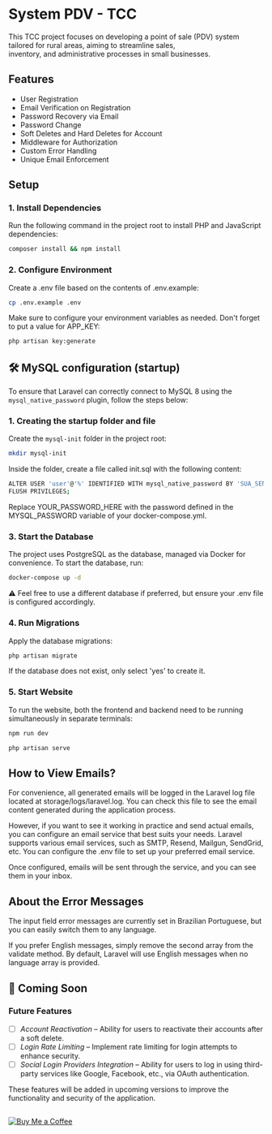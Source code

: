 # System PDV - TCC
This TCC project focuses on developing a point of sale (PDV) system tailored for rural areas, aiming to streamline sales, </br>
inventory, and administrative processes in small businesses.

## Features
<ul>
  <li>
    User Registration
  </li>
  <li>
    Email Verification on Registration
  </li>
  <li>
    Password Recovery via Email
  </li>
  <li>
    Password Change
  </li>
  <li>
    Soft Deletes and Hard Deletes for Account
  </li>
  <li>
    Middleware for Authorization
  </li>
  <li>
    Custom Error Handling
  </li>
  <li>
    Unique Email Enforcement
  </li>
</ul>

## Setup

### 1. Install Dependencies  
Run the following command in the project root to install PHP and JavaScript dependencies:  
```bash
composer install && npm install
```


### 2. Configure Environment
Create a .env file based on the contents of .env.example: 
```bash
cp .env.example .env
```

Make sure to configure your environment variables as needed. Don't forget to put a value for APP_KEY:
```bash
php artisan key:generate
```
## 🛠️ MySQL configuration (startup)

To ensure that Laravel can correctly connect to MySQL 8 using the `mysql_native_password` plugin, follow the steps below:

### 1. Creating the startup folder and file

Create the `mysql-init` folder in the project root:

```bash
mkdir mysql-init
```
Inside the folder, create a file called init.sql with the following content:

```bash
ALTER USER 'user'@'%' IDENTIFIED WITH mysql_native_password BY 'SUA_SENHA_AQUI';
FLUSH PRIVILEGES;
```

Replace YOUR_PASSWORD_HERE with the password defined in the MYSQL_PASSWORD variable of your docker-compose.yml.

### 3. Start the Database
The project uses PostgreSQL as the database, managed via Docker for convenience. To start the database, run:
```bash
docker-compose up -d
```
⚠️ Feel free to use a different database if preferred, but ensure your .env file is configured accordingly.

### 4. Run Migrations 
Apply the database migrations:
```bash
php artisan migrate
```

If the database does not exist, only select 'yes' to create it.

### 5. Start Website
To run the website, both the frontend and backend need to be running simultaneously in separate terminals:
```bash
npm run dev
```

```bash
php artisan serve
```

## How to View Emails?
For convenience, all generated emails will be logged in the Laravel log file located at storage/logs/laravel.log. You can check this file to see the email content generated during the application process.

However, if you want to see it working in practice and send actual emails, you can configure an email service that best suits your needs. Laravel supports various email services, such as SMTP, Resend, Mailgun, SendGrid, etc. You can configure the .env file to set up your preferred email service.

Once configured, emails will be sent through the service, and you can see them in your inbox.

## About the Error Messages

The input field error messages are currently set in Brazilian Portuguese, but you can easily switch them to any language.

If you prefer English messages, simply remove the second array from the validate method. By default, Laravel will use English messages when no language array is provided.


## 🚀 Coming Soon

### Future Features

- [ ] *Account Reactivation* – Ability for users to reactivate their accounts after a soft delete.
- [ ] *Login Rate Limiting* – Implement rate limiting for login attempts to enhance security.
- [ ] *Social Login Providers Integration* – Ability for users to log in using third-party services like Google, Facebook, etc., via OAuth authentication.

These features will be added in upcoming versions to improve the functionality and security of the application.

##

[![Buy Me a Coffee](https://www.buymeacoffee.com/assets/img/custom_images/yellow_img.png)](https://buymeacoffee.com/aadev)
